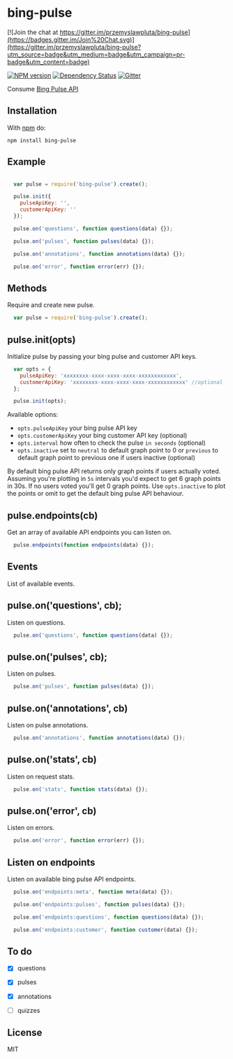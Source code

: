 bing-pulse
=========

[![Join the chat at https://gitter.im/przemyslawpluta/bing-pulse](https://badges.gitter.im/Join%20Chat.svg)](https://gitter.im/przemyslawpluta/bing-pulse?utm_source=badge&utm_medium=badge&utm_campaign=pr-badge&utm_content=badge)

[![NPM version](https://badge.fury.io/js/bing-pulse.png)](http://badge.fury.io/js/bing-pulse)
[![Dependency Status](https://gemnasium.com/przemyslawpluta/bing-pulse.png)](https://gemnasium.com/przemyslawpluta/bing-pulse)
[![Gitter](https://badges.gitter.im/Join%20Chat.svg)](https://gitter.im/przemyslawpluta/bing-pulse?utm_source=badge&utm_medium=badge&utm_campaign=pr-badge)

Consume [Bing Pulse API](https://pulse.bing.com/)

## Installation

With [npm](https://www.npmjs.com/) do:

```
npm install bing-pulse
```

## Example

``` js

  var pulse = require('bing-pulse').create();

  pulse.init({
    pulseApiKey: '',
    customerApiKey: ''
  });

  pulse.on('questions', function questions(data) {});

  pulse.on('pulses', function pulses(data) {});

  pulse.on('annotations', function annotations(data) {});

  pulse.on('error', function error(err) {});

```

## Methods

Require and create new pulse.

``` js
  var pulse = require('bing-pulse').create();
```

## pulse.init(opts)
Initialize pulse by passing your bing pulse and customer API keys.

``` js
  var opts = {
    pulseApiKey: 'xxxxxxxx-xxxx-xxxx-xxxx-xxxxxxxxxxxx',
    customerApiKey: 'xxxxxxxx-xxxx-xxxx-xxxx-xxxxxxxxxxxx' //optional
  };

  pulse.init(opts);
```

Available options:

- `opts.pulseApiKey` your bing pulse API key
- `opts.customerApiKey` your bing customer API key (optional)
- `opts.interval` how often to check the pulse `in seconds` (optional)
- `opts.inactive` set to `neutral` to default graph point to 0 or `previous` to default graph point to previous one if users inactive (optional)

By default bing pulse API returns only graph points if users actually voted. Assuming you're plotting in `5s` intervals you'd expect to get 6 graph points in 30s. If no users voted you'll get 0 graph points. Use `opts.inactive` to plot the points or omit to get the default bing pulse API behaviour.

## pulse.endpoints(cb)
Get an array of available API endpoints you can listen on.

``` js
  pulse.endpoints(function endpoints(data) {});
```

## Events

List of available events.

## pulse.on('questions', cb);
Listen on questions.

``` js
  pulse.on('questions', function questions(data) {});
```

## pulse.on('pulses', cb);
Listen on pulses.

``` js
  pulse.on('pulses', function pulses(data) {});
```

## pulse.on('annotations', cb)
Listen on pulse annotations.

``` js
  pulse.on('annotations', function annotations(data) {});
```

## pulse.on('stats', cb)
Listen on request stats.

``` js
  pulse.on('stats', function stats(data) {});
```

## pulse.on('error', cb)
Listen on errors.

``` js
  pulse.on('error', function error(err) {});
```

## Listen on endpoints
Listen on available bing pulse API endpoints.

``` js
  pulse.on('endpoints:meta', function meta(data) {});

  pulse.on('endpoints:pulses', function pulses(data) {});

  pulse.on('endpoints:questions', function questions(data) {});

  pulse.on('endpoints:customer', function customer(data) {});
```

## To do
- [x] questions
- [x] pulses
- [x] annotations
- [ ] quizzes


## License
MIT

